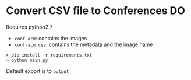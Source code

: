 
# Convert CSV file to Conferences DO

Requires python2.7


* `conf-acm`: contains the images 
* `conf-acm.csv`: contains the metadata and the image name

```shell
> pip install -r requirements.txt
> python main.py
```

Default export is to `output`